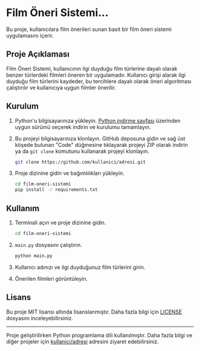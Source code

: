 # Film Öneri Sistemi...

Bu proje, kullanıcılara film önerileri sunan basit bir film öneri sistemi uygulamasını içerir.

## Proje Açıklaması

Film Öneri Sistemi, kullanıcının ilgi duyduğu film türlerine dayalı olarak benzer türlerdeki filmleri öneren bir uygulamadır. Kullanıcı girişi alarak ilgi duyduğu film türlerini kaydeder, bu tercihlere dayalı olarak öneri algoritması çalıştırılır ve kullanıcıya uygun filmler önerilir.

## Kurulum

1. Python'u bilgisayarınıza yükleyin. [Python indirme sayfası](https://www.python.org/downloads/) üzerinden uygun sürümü seçerek indirin ve kurulumu tamamlayın.

2. Bu projeyi bilgisayarınıza klonlayın. GitHub deposuna gidin ve sağ üst köşede bulunan "Code" düğmesine tıklayarak projeyi ZIP olarak indirin ya da `git clone` komutunu kullanarak projeyi klonlayın.

    ```bash
    git clone https://github.com/kullanici/adresi.git
    ```

3. Proje dizinine gidin ve bağımlılıkları yükleyin.

    ```bash
    cd film-oneri-sistemi
    pip install -r requirements.txt
    ```

## Kullanım

1. Terminali açın ve proje dizinine gidin.

    ```bash
    cd film-oneri-sistemi
    ```

2. `main.py` dosyasını çalıştırın.

    ```bash
    python main.py
    ```

3. Kullanıcı adınızı ve ilgi duyduğunuz film türlerini girin.

4. Önerilen filmleri görüntüleyin.

## Lisans

Bu proje MIT lisansı altında lisanslanmıştır. Daha fazla bilgi için [LICENSE](LICENSE) dosyasını inceleyebilirsiniz.

---

Proje geliştirilirken Python programlama dili kullanılmıştır. Daha fazla bilgi ve diğer projeler için [kullanici/adresi](https://github.com/kullanici/adresi) adresini ziyaret edebilirsiniz.

